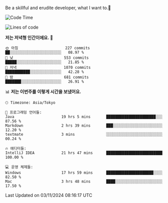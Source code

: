 Be a skillful and erudite developer, what I want to.👶

<!--START_SECTION:waka-->
![Code Time](http://img.shields.io/badge/Code%20Time-1%2C363%20hrs%208%20mins-blue)

![Lines of code](https://img.shields.io/badge/%EC%A0%80%EB%8A%94%20%EC%97%AC%ED%83%9C%EA%B9%8C%EC%A7%80%20-883.2%20thousand%20%EC%A4%84%EC%9D%98%20%EC%BD%94%EB%93%9C%EB%A5%BC%20%EC%9E%91%EC%84%B1%ED%96%88%EC%96%B4%EC%9A%94.-blue)

**저는 저녁형 인간이에요. 🦉** 

```text
🌞 아침                     227 commits         ██░░░░░░░░░░░░░░░░░░░░░░░   08.97 % 
🌆 낮　                     553 commits         █████░░░░░░░░░░░░░░░░░░░░   21.85 % 
🌃 저녁                     1070 commits        ███████████░░░░░░░░░░░░░░   42.28 % 
🌙 밤　                     681 commits         ███████░░░░░░░░░░░░░░░░░░   26.91 % 
```


📊 **저는 이번주를 이렇게 시간을 보냈어요.** 

```text
🕑︎ Timezone: Asia/Tokyo

💬 프로그래밍 언어들: 
Java                     19 hrs 5 mins       ██████████████████████░░░   87.56 % 
Markdown                 2 hrs 39 mins       ███░░░░░░░░░░░░░░░░░░░░░░   12.20 % 
textmate                 3 mins              ░░░░░░░░░░░░░░░░░░░░░░░░░   00.24 % 

🔥 에디터들: 
IntelliJ IDEA            21 hrs 47 mins      █████████████████████████   100.00 % 

💻 운영 체제들: 
Windows                  17 hrs 59 mins      █████████████████████░░░░   82.50 % 
Mac                      3 hrs 48 mins       ████░░░░░░░░░░░░░░░░░░░░░   17.50 % 
```


 Last Updated on 03/11/2024 08:16:17 UTC
<!--END_SECTION:waka-->
